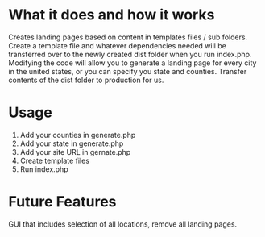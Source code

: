 # What it does and how it works

Creates landing pages based on content in templates files / sub folders. Create a template file and whatever dependencies needed will be transferred over to the newly created dist folder when you run index.php. Modifying the code will allow you to generate a landing page for every city in the united states, or you can specify you state and counties. Transfer contents of the dist folder to production for us.

# Usage 

1. Add your counties in generate.php
2. Add your state in generate.php
3. Add your site URL in gernate.php
4. Create template files
5. Run index.php

# Future Features

GUI that includes selection of all locations, remove all landing pages.